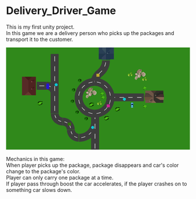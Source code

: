 # Delivery_Driver_Game
This is my first unity project.   
In this game we are a delivery person who picks up the packages and transport it to the customer.  

![alt text](https://github.com/ilya-nuhi/Delivery_Driver_Game/blob/main/delivery_driver_tn.png?raw=true)
    
Mechanics in this game:  
When player picks up the package, package disappears and car's color change to the package's color.  
Player can only carry one package at a time.   
If player pass through boost the car accelerates, if the player crashes on to something car slows down.
